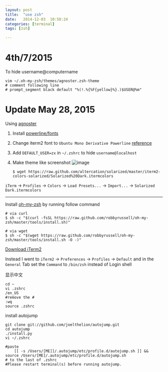 ```yaml
---
layout: post
title:  "use zsh"
date:   2014-12-03	10:58:24
categories: [terminal]
tags: [zsh]

---
```


# 4th/7/2015

To hide username@computername

```shell
vim ~/.oh-my-zsh/themes/agnoster.zsh-theme
# comment following line
# prompt_segment black default "%(!.%{%F{yellow}%}.)$USER@%m"
```

# Update May 28, 2015

Using [agnoster](https://gist.github.com/agnoster/3712874)

1. Install [powerline/fonts](https://github.com/powerline/fonts)

2. Change iterm2 font to `Ubuntu Mono Derivative Powerline` [reference](https://medium.com/@genealabs/agnoster-theme-on-os-x-391d60effaf6)

3. Add `DEFAULT_USER=zx` in `~/.zshrc` to hide `username@localhost`
4. Make theme like screenshot
	![image](https://camo.githubusercontent.com/a862b8b4a84524c727b6e912be2d70a5571ef2de/687474703a2f2f6935392e74696e797069632e636f6d2f327631356475722e706e67)

	```
	$ wget https://raw.github.com/altercation/solarized/master/iterm2-colors-solarized/Solarized%20Dark.itermcolors
	```
 `iTerm` -> `Profiles` -> `Colors` ->
 `Load Presets...` -> `Import...` -> `Solarized Dark.itermcolors`


--------


Install [oh-my-zsh](https://github.com/robbyrussell/oh-my-zsh) by running follow command

```
# via curl
$ sh -c "$(curl -fsSL https://raw.github.com/robbyrussell/oh-my-zsh/master/tools/install.sh)"

# via wget
$ sh -c "$(wget https://raw.github.com/robbyrussell/oh-my-zsh/master/tools/install.sh -O -)"

```

[Download iTerm2](https://www.iterm2.com/)


Instead I went to `iTerm2` -> `Preferences` -> `Profiles` -> `Default` and in the `General` Tab set the `Command` to `/bin/zsh` instead of Login shell

显示中文

```
cd ~
vi .zshrc
/en_US
#remove the #
:wq
source .zshrc 

```

install autojump

```
git clone git://github.com/joelthelion/autojump.git
cd autojump
./install.py
vi ~/.zshrc

#paste 
	[[ -s /Users/[ME]]/.autojump/etc/profile.d/autojump.sh ]] && source /Users/[ME]/.autojump/etc/profile.d/autojump.sh
# to the last of .zshrc
#Please restart terminal(s) before running autojump.

```
